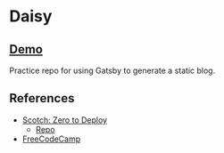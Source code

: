# Daisy
## [Demo](https://elated-elion-7450fd.netlify.com/)
Practice repo for using Gatsby to generate a static blog.


## References
- [Scotch: Zero to Deploy](https://scotch.io/tutorials/zero-to-deploy-a-practical-guide-to-static-sites-with-gatsbyjs)
	- [Repo](https://github.com/Chuloo/Gatsby-Scotch-Blog)
- [FreeCodeCamp](https://medium.freecodecamp.org/how-to-build-a-react-and-gatsby-powered-blog-in-about-10-minutes-625c35c06481)